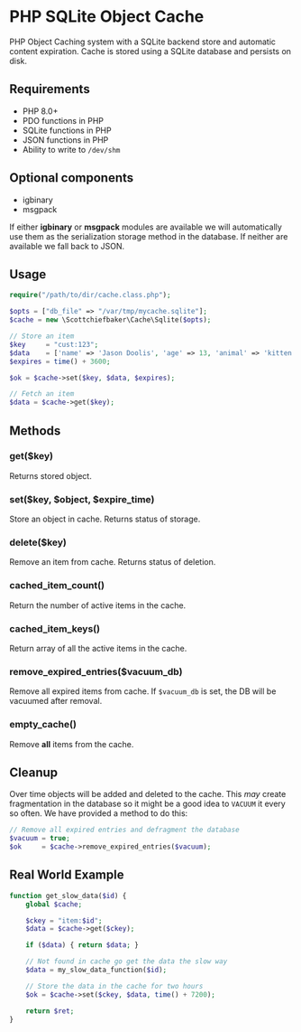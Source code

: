 # PHP SQLite Object Cache

PHP Object Caching system with a SQLite backend store and automatic content expiration.
Cache is stored using a SQLite database and persists on disk.

## Requirements

* PHP 8.0+
* PDO functions in PHP
* SQLite functions in PHP
* JSON functions in PHP
* Ability to write to `/dev/shm`

## Optional components

* igbinary
* msgpack

If either **igbinary** or **msgpack** modules are available we will automatically use them
as the serialization storage method in the database. If neither are available we fall back
to JSON.

## Usage

```PHP
require("/path/to/dir/cache.class.php");

$opts = ["db_file" => "/var/tmp/mycache.sqlite"];
$cache = new \Scottchiefbaker\Cache\Sqlite($opts);

// Store an item
$key     = "cust:123";
$data    = ['name' => 'Jason Doolis', 'age' => 13, 'animal' => 'kitten'];
$expires = time() + 3600;

$ok = $cache->set($key, $data, $expires);

// Fetch an item
$data = $cache->get($key);
```

## Methods

### get($key)
Returns stored object.

### set($key, $object, $expire_time)
Store an object in cache. Returns status of storage.

### delete($key)
Remove an item from cache. Returns status of deletion.

### cached_item_count()
Return the number of active items in the cache.

### cached_item_keys()
Return array of all the active items in the cache.

### remove_expired_entries($vacuum_db)
Remove all expired items from cache. If `$vacuum_db` is set, the DB will be vacuumed after removal.

### empty_cache()
Remove **all** items from the cache.

## Cleanup

Over time objects will be added and deleted to the cache. This *may* create
fragmentation in the database so it might be a good idea to `VACUUM` it every
so often. We have provided a method to do this:

```PHP
// Remove all expired entries and defragment the database
$vacuum = true;
$ok     = $cache->remove_expired_entries($vacuum);
```

## Real World Example
```PHP
function get_slow_data($id) {
	global $cache;

	$ckey = "item:$id";
	$data = $cache->get($ckey);

	if ($data) { return $data; }

	// Not found in cache go get the data the slow way
	$data = my_slow_data_function($id);

	// Store the data in the cache for two hours
	$ok = $cache->set($ckey, $data, time() + 7200);

	return $ret;
}
```
